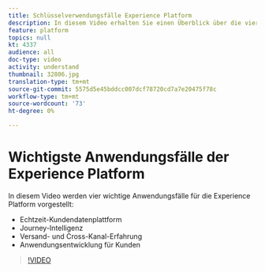 ```yaml
---
title: Schlüsselverwendungsfälle Experience Platform
description: In diesem Video erhalten Sie einen Überblick über die vier wichtigsten Anwendungsfälle von Adobe Experience Platform&mdash;Echtzeit-Kundendatenplattform, Customer Journey Intelligence, Versand- und Cross-Kanal-Erfahrung und Anwendungsentwicklung für Kundenerlebnisse.
feature: platform
topics: null
kt: 4337
audience: all
doc-type: video
activity: understand
thumbnail: 32806.jpg
translation-type: tm+mt
source-git-commit: 5575d5e45bddcc007dcf78720cd7a7e20475f78c
workflow-type: tm+mt
source-wordcount: '73'
ht-degree: 0%

---
```



# Wichtigste Anwendungsfälle der Experience Platform

In diesem Video werden vier wichtige Anwendungsfälle für die Experience Platform vorgestellt:

* Echtzeit-Kundendatenplattform
* Journey-Intelligenz
* Versand- und Cross-Kanal-Erfahrung
* Anwendungsentwicklung für Kunden

>[!VIDEO](https://video.tv.adobe.com/v/32806?quality=12&learn=on)